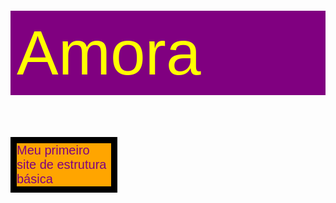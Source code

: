 # Amora
Meu primeiro site de estrutura básica 
<!DOCTYPE html>
<html lang="pt-br">
<head>
  <meta charset="UTF-8">
  <meta name="viewport" content="width=device-width, initial-scale=1.0">
  <meta http-equiv="X-UA-Compatible" content="ie=edge">
    <link rel="stylesheet" type="text/css" href="estilos.css">
    <link rel="shortcut icon" href="https://tendencee.com.br/wp-content/uploads/2018/12/Ilustracoes-coloridas-de-retrato-para-diferentes-tipos-de-cabelo-sJppHiMdi.jpg" type="image/x-icon">
    
  <title>Amora</title>
    <style type="text/css">
            background-image:url("https://i.pinimg.com/originals/b1/03/74/b1037436f00be8920c9a0b7c5e9289c3.jpg");
            margin:0;
        body{
            padding:0;
        }
        h1{
            color:yellow;
            background:purple;
            padding:10px 10px;
            font:normal 100px Arial;
        }
        #menu{
            height:40px;
            border:10px solid yellow;
            margin:0;
            display:block;
            background:purple;
            
        }
        #menu u1{
            padding:10px 10px 10px;
            list-style:none;
        
           
        }
        #menu u1 li{
         
            list-style:none;
            display:inline;
            padding:5px 10px;
            margin:0;
            width:20%;
            height:30px;
            
        }
        #menu u1 li a{
            font:normal 30px Arial;
           text-decoration:none;
            padding:5px 10px; 
            color:yellow;
            float:left;
            display:block;
         
            
        }
        #menu u1 li a:houver{
            color:blue;
        }
        #menu u1 li a:link{
            color:pink;
        }
        #menu u1 li a:visited{
            color:yellow;
        }
        p{
            background:orange;
            width:30%;
           color:purple;
            font:normal 20px Arial;
            border:10px solid black;
            
        }
        h2{
            background:orange;
            color:purple;
            font:normal 20px Arial;
            float:right;
            border:10px solid black;
            
        }
        .img{
            width:10%;
            height:40%;
            float:right;
        }
        .btn{
            font:normal 10px Arial;
            font-size:10px;
            text-decoration:uppercase;
            font-weight:700;
            border:10px solid yellow;
            padding:10px;
            cursor:pointer;
            display:inline-block;
            text-decoration:none;
            
        }
        .btn-pink{
            background:yellow;
            color:purple;
            box-shadow:0 5px 0 pink;
            
            
        }
        .btn-pink:houver{
            background:pink;
            color:red;
            box-shadow:0 5px 0 gray;
        }
        .btn-pink:active{
            background:purple;
            color:red;
            position:relative;
            box-shadow:0 5px 0 gray;
        }
        .slide input{
            display:none;
        }
        .slide label{
            background:pink;
        }
        h4{
            background:grey;
            border:10px solid black;
            width:220px;
            height:200px;
            font:normal 20px Arial;
            
        }
       
        #redes{
            margin:0;
            padding:0;
        
        }
        
        #redes ul li{
        list-style:none;
        }
        #redes ul li a{
            text-decoration:none;
              display:inline;
            color:blue;
           
        }
      
        h5{
            border:10px solid black;
            background:pink;
            font:normal 20px Arial;
            width:100px;
            height:200px;
           
        }
        footer{
            background:black;
            padding:300px;
            
        }
    </style>
</head>
<body>
 <center><h1>
     Amora
     </h1></center>
    <div id="menu">
        <u1>
            <li><a href="#">Home</a></li>
             <li><a href="galeria.html">Galeria</a></li>
             <li><a href="sobre.html">Sobre</a></li>
             <li><a href="contato.html">Contato</a></li>
       
         </div>
        </u1>
        <br><br><br>
        <h3>
               <p>
            Caderno de poesias

Caderno de poesias<br>
é um belo lugar.<br>
Tantas coisas lindas<br>
que eu gostaria de falar.<br>
Eu falo em forma de versos<br>
para todos poderem escutar.<br>
Agora você já sabe<br>
por que os poetas passam os dias<br>
escrevendo em seus cadernos de poesias.<br>

<br>Clarice Pacheco
            
        </p>  
        </h3>
   
        <br>
        <h2>
          <center>Quem sou eu</center>
           
            Aqui você escreve quem é <br>
            a sua empresa e sobre o que ela<br>
            Você Sabe O Que É Um Blog? <br>
            A definição de blog ou “weblog” é um site informativo ou um diário<br>
            online que mostra as novas postagens no topo da página.<br>
            Ele deve ser atualizado regularmente e é geralmente mantido <br>
            por um indivíduo ou um grupo <br>
            pequeno de colaboradores.<br>
            faz.
            <br>
          <center><button class="btn btn-pink"><a href="sobre.html">Leia mais</a>
               </button></center> 
        </h2>
           
   
   <h4>
    <center>Siga-nos;</center>   
    
      
           <div>
               <nav id="redes">
                   <ul>
                       
                   
                   <li><a href="#">Facebook</a></li>
                   <li><a href="#">Instagram</a></li>
                   <li><a href="#">Tumblr</a></li>
                   <li><a href="#">Pinterest</a></li>
                       </ul>
               </nav>
               
           </div>
       
    </h4>
    <h5>
        
     Se você gostou <br>
     da um like <br>
    👍

        </h5>
        <script src="script.js">


        </script>
</body>
    
<footer>
    <div>
      <nav id="redes">
        <ul>
        <li><a href="">Facebook</a></li>
        <li><a href="#">Instagram</a></li>
        <li><a href="#">Pinterestk</a></li>
        <li><a href="#">twiter</a></li>
        </ul>
        </div>
        </nav>
    </footer>
   
   
</html>
